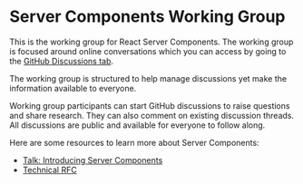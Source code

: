 # Server Components Working Group

This is the working group for React Server Components. The working group is focused around online conversations which you can access by going to the [GitHub Discussions tab](https://github.com/reactwg/server-components/discussions).

The working group is structured to help manage discussions yet make the information available to everyone.

Working group participants can start GitHub discussions to raise questions and share research. They can also comment on existing discussion threads. All discussions are public and available for everyone to follow along.

Here are some resources to learn more about Server Components:

- [Talk: Introducing Server Components](https://reactjs.org/blog/2020/12/21/data-fetching-with-react-server-components.html)
- [Technical RFC](https://github.com/reactjs/rfcs/pull/188)
